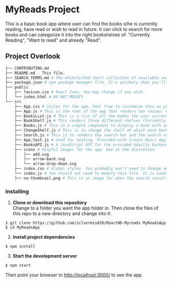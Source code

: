 # MyReads Project

This is a basic book app where user can find the books s/he is currently reading, have read or wish to read in future. It can click to search for more books and can categorize it into the right bookshelves of: "Currently Reading", "Want to read" and already "Read". 


## Project Overlook
```bash
├── CONTRIBUTING.md
├── README.md - This file.
├── SEARCH_TERMS.md # The whitelisted short collection of available search terms for you to use with the app.
├── package.json # npm package manager file. It's unlikely that you'll need to modify this.
├── public
│   ├── favicon.ico # React Icon, You may change if you wish.
│   └── index.html # DO NOT MODIFY
└── src
    ├── App.css # Styles for the app. Feel free to customize this as you desire.
    ├── App.js # This is the root of the app that renders two routes: home page and search page. It makes an API call to get the books user has
    ├── BooksList.js # This is a list of all the books the user currently hold which gets categorize by BookShelf component
    ├── BookShelf.js # This renders three different shelves (Currently reading, Want to read, Read) by delegating three times to the Bookshelf component  
    ├── Books.js # This is a simple component to display a book with an image thumbnail, then the book's title and a list of t's authors if exists
    ├── ChangeShelf.js # This is to change the shelf of which each book is belong to. Shows the current category of each book with a checkmark but can be changed to other shelves
    ├── Search.js # This is to renders the search bar and the search results. If found any results will be listed to a limit of 20 books but each book can be added to the three shelves in the booklist of the user
    ├── App.test.js # Used for testing. Provided with Create React App. Testing is encouraged, but not required.
    ├── BooksAPI.js # A JavaScript API for the provided Udacity backend. Instructions for the methods are below.
    ├── icons # Helpful images for the app. Use at the discretion.
    │   ├── add.svg
    │   ├── arrow-back.svg
    │   └── arrow-drop-down.svg
    ├── index.css # Global styles. You probably won't need to change anything here.
    └── index.js # You should not need to modify this file. It is used for DOM rendering only.
    ├── no-thumbnail.png # This is an image for when the search result from API doesn't have any image thumbnail 
```

### Installing

1. **Clone or download this repository**  
Change to a folder you want the app folder in. Then clone the files of this repo to a new directory and change into it: 

```console
$ git clone https://github.com/silvermind20/ReactND-Myreads MyReadsApp
$ cd MyReadsApp
```

2. **Install project dependencies**

```console
$ npm install
```

3. **Start the development server**

```console
$ npm start
```

Then point your browser to [http://localhost:3000/]() to see the app.
